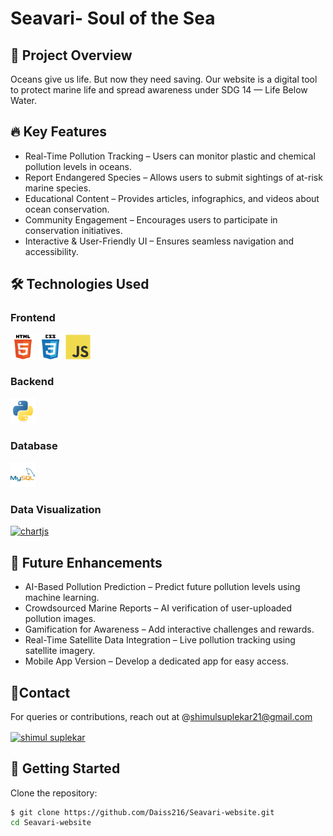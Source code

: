 # Seavari- Soul of the Sea

## 🌊 Project Overview
Oceans give us life. But now they need saving. Our website is a digital tool to protect marine life and spread awareness under SDG 14 — Life Below Water.

## 🔥 Key Features
- Real-Time Pollution Tracking – Users can monitor plastic and chemical pollution levels in oceans.
- Report Endangered Species – Allows users to submit sightings of at-risk marine species.
- Educational Content – Provides articles, infographics, and videos about ocean conservation.
- Community Engagement – Encourages users to participate in conservation initiatives.
- Interactive & User-Friendly UI – Ensures seamless navigation and accessibility.

## 🛠️ Technologies Used
### Frontend  
<a href="https://www.w3.org/html/"><img src="https://raw.githubusercontent.com/devicons/devicon/master/icons/html5/html5-original-wordmark.svg" alt="html5" width="40"/></a>
<a href="https://www.w3schools.com/css/"><img src="https://raw.githubusercontent.com/devicons/devicon/master/icons/css3/css3-original-wordmark.svg" alt="css3" width="40"/></a>
<a href="https://developer.mozilla.org/en-US/docs/Web/JavaScript"><img src="https://raw.githubusercontent.com/devicons/devicon/master/icons/javascript/javascript-original.svg" alt="javascript" width="40"/></a>

### Backend  
<a href="https://www.python.org"><img src="https://raw.githubusercontent.com/devicons/devicon/master/icons/python/python-original.svg" alt="python" width="40"/></a>

### Database  
<a href="https://www.mysql.com/"><img src="https://raw.githubusercontent.com/devicons/devicon/master/icons/mysql/mysql-original-wordmark.svg" alt="mysql" width="40"/></a>

### Data Visualization  
<a href="https://www.chartjs.org"><img src="https://www.chartjs.org/media/logo-title.svg" alt="chartjs" width="100"/></a>

  
## 🚀 Future Enhancements
- AI-Based Pollution Prediction – Predict future pollution levels using machine learning.
- Crowdsourced Marine Reports – AI verification of user-uploaded pollution images.
- Gamification for Awareness – Add interactive challenges and rewards.
- Real-Time Satellite Data Integration – Live pollution tracking using satellite imagery.
- Mobile App Version – Develop a dedicated app for easy access.

## 📩Contact
For queries or contributions, reach out at @shimulsuplekar21@gmail.com
<p align="left">
<a href="https://linkedin.com/in/shimul-suplekar-227167296" target="blank"><img align="center" src="https://raw.githubusercontent.com/rahuldkjain/github-profile-readme-generator/master/src/images/icons/Social/linked-in-alt.svg" alt="shimul suplekar" height="30" width="40" /></a>
</p>

 ## 🧭 Getting Started

Clone the repository:

```bash
$ git clone https://github.com/Daiss216/Seavari-website.git
cd Seavari-website
